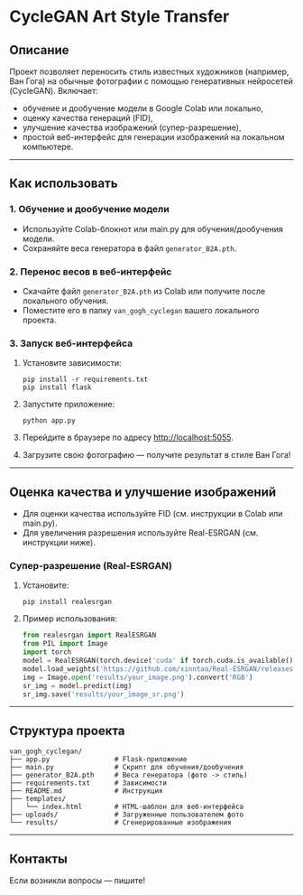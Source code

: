 # CycleGAN Art Style Transfer

## Описание

Проект позволяет переносить стиль известных художников (например, Ван Гога) на обычные фотографии с помощью генеративных нейросетей (CycleGAN).
Включает:
- обучение и дообучение модели в Google Colab или локально,
- оценку качества генераций (FID),
- улучшение качества изображений (супер-разрешение),
- простой веб-интерфейс для генерации изображений на локальном компьютере.

---

## Как использовать

### 1. Обучение и дообучение модели

- Используйте Colab-блокнот или main.py для обучения/дообучения модели.
- Сохраняйте веса генератора в файл `generator_B2A.pth`.

### 2. Перенос весов в веб-интерфейс

- Скачайте файл `generator_B2A.pth` из Colab или получите после локального обучения.
- Поместите его в папку `van_gogh_cyclegan` вашего локального проекта.

### 3. Запуск веб-интерфейса

1. Установите зависимости:
   ```
   pip install -r requirements.txt
   pip install flask
   ```

2. Запустите приложение:
   ```
   python app.py
   ```

3. Перейдите в браузере по адресу [http://localhost:5055](http://localhost:5055).

4. Загрузите свою фотографию — получите результат в стиле Ван Гога!

---

## Оценка качества и улучшение изображений

- Для оценки качества используйте FID (см. инструкции в Colab или main.py).
- Для увеличения разрешения используйте Real-ESRGAN (см. инструкции ниже).

### Супер-разрешение (Real-ESRGAN)

1. Установите:
   ```
   pip install realesrgan
   ```
2. Пример использования:
   ```python
   from realesrgan import RealESRGAN
   from PIL import Image
   import torch
   model = RealESRGAN(torch.device('cuda' if torch.cuda.is_available() else 'cpu'), scale=4)
   model.load_weights('https://github.com/xinntao/Real-ESRGAN/releases/download/v0.3.0/RealESRGAN_x4.pth')
   img = Image.open('results/your_image.png').convert('RGB')
   sr_img = model.predict(img)
   sr_img.save('results/your_image_sr.png')
   ```

---

## Структура проекта

```
van_gogh_cyclegan/
├── app.py                # Flask-приложение
├── main.py               # Скрипт для обучения/дообучения
├── generator_B2A.pth     # Веса генератора (фото -> стиль)
├── requirements.txt      # Зависимости
├── README.md             # Инструкция
├── templates/
│   └── index.html        # HTML-шаблон для веб-интерфейса
├── uploads/              # Загруженные пользователем фото
└── results/              # Сгенерированные изображения
```

---

## Контакты

Если возникли вопросы — пишите! 